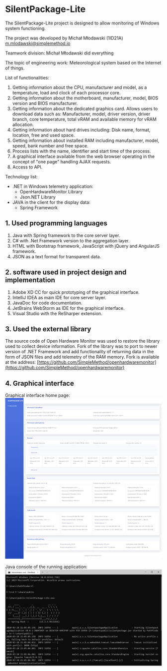 # SilentPackage-Lite

The SilentPackage-Lite project is designed to allow monitoring of Windows system functioning.


The project was developed by Michał Młodawski (1ID21A) [m.mlodawski@simplemethod.io](mailto:m.mlodawski@simplemethod.io)

Teamwork division: 
Michał Młodawski did everything 

The topic of engineering work:
Meteorological system based on the Internet of things.




List of functionalities: 
1. Getting information about the CPU, manufacturer and model, as a temperature, load and clock of each processor core.
2. Getting information about the motherboard, manufacturer, model, BIOS version and BIOS manufacturer.
3. Getting information about the dedicated graphics card. Allows users to download data such as: Manufacturer, model, driver version, driver branch, core temperature, total vRAM and available memory for vRAM allocation.
4. Getting information about hard drives including: Disk name, format, location, free and used space.
5. Getting information about installed RAM including manufacturer, model, speed, bank number and free space.
6. Process lists with the name, identifier and start time of the process.
7. A graphical interface available from the web browser operating in the concept of "one page" handling AJAX requests.
8. Access to API.


Technology list:
 - .NET in Windows telemetry application:
	 - OpenHardwareMonitor Library 
	 - Json.NET Library
- JAVA in the client for the display data:
   - Spring Framework 

## 1. Used programming languages

1. Java with Spring framework to the core server layer. 
2. C# with .Net Framework version to the aggregation layer.
3. HTML with Bootstrap framework, JavaScript with jQuery and AngularJS framework.
4. JSON as a text format for transparent data.

## 2. software used in project design and implementation

1. Adobe XD CC for quick prototyping of the graphical interface.
2. IntelliJ IDEA as main IDE for core server layer.
3. JavaDoc for code documentation. 
4. JetBrains WebStorm as IDE for the graphical interface.
5. Visual Studio with the ReSharper extension.

## 3. Used the external library 
The source code of Open Hardware Monitor was used to restore the library used to collect device information. Fork of the library was to port to newer version of .NET Framework and add functionality of returning data in the form of JSON files and add telemetry of the RAM memory.
Fork is available at the address: [https://github.com/SimpleMethod/openhardwaremonitor](https://github.com/SimpleMethod/openhardwaremonitor)

## 4. Graphical interface

Graphical interface home page:
![Home](https://raw.githubusercontent.com/SimpleMethod/SilentPackage-Lite/master/doc/mainPage.png)

Java console of the running application:
![Cmd](https://raw.githubusercontent.com/SimpleMethod/SilentPackage-Lite/master/doc/console.png)